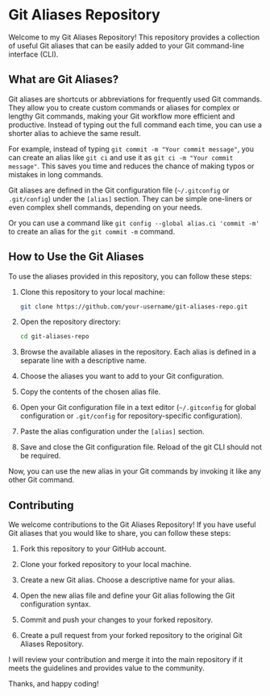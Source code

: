 # Git Aliases Repository

Welcome to my Git Aliases Repository! This repository provides a collection of useful Git aliases that can be easily added to your Git command-line interface (CLI). 

## What are Git Aliases?

Git aliases are shortcuts or abbreviations for frequently used Git commands. They allow you to create custom commands or aliases for complex or lengthy Git commands, making your Git workflow more efficient and productive. Instead of typing out the full command each time, you can use a shorter alias to achieve the same result.

For example, instead of typing `git commit -m "Your commit message"`, you can create an alias like `git ci` and use it as `git ci -m "Your commit message"`. This saves you time and reduces the chance of making typos or mistakes in long commands.

Git aliases are defined in the Git configuration file (`~/.gitconfig` or `.git/config`) under the `[alias]` section. They can be simple one-liners or even complex shell commands, depending on your needs.

Or you can use a command like `git config --global alias.ci 'commit -m'` to create an alias for the `git commit -m` command.

## How to Use the Git Aliases

To use the aliases provided in this repository, you can follow these steps:

1. Clone this repository to your local machine:
   ```bash
   git clone https://github.com/your-username/git-aliases-repo.git
   ```

2. Open the repository directory:
   ```bash
   cd git-aliases-repo
   ```

3. Browse the available aliases in the repository. Each alias is defined in a separate line with a descriptive name.

4. Choose the aliases you want to add to your Git configuration.

5. Copy the contents of the chosen alias file.

6. Open your Git configuration file in a text editor (`~/.gitconfig` for global configuration or `.git/config` for repository-specific configuration).

7. Paste the alias configuration under the `[alias]` section.

8. Save and close the Git configuration file. Reload of the git CLI should not be required.

Now, you can use the new alias in your Git commands by invoking it like any other Git command.

## Contributing

We welcome contributions to the Git Aliases Repository! If you have useful Git aliases that you would like to share, you can follow these steps:

1. Fork this repository to your GitHub account.

2. Clone your forked repository to your local machine.

3. Create a new Git alias. Choose a descriptive name for your alias.

4. Open the new alias file and define your Git alias following the Git configuration syntax.

5. Commit and push your changes to your forked repository.

6. Create a pull request from your forked repository to the original Git Aliases Repository.

I will review your contribution and merge it into the main repository if it meets the guidelines and provides value to the community.

Thanks, and happy coding!